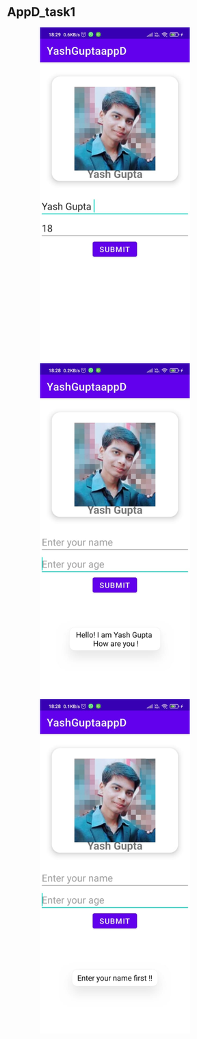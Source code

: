 # AppD_task1
<p align="center">
  <img src="appD1.jpeg" width="350" title="hover text">
  <img src="appD2.jpeg" width="350" ><br>
  <img src="appD3.jpeg" width="350" title="hover text">


</p>